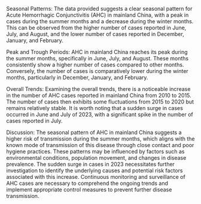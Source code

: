 Seasonal Patterns: The data provided suggests a clear seasonal pattern for Acute Hemorrhagic Conjunctivitis (AHC) in mainland China, with a peak in cases during the summer months and a decrease during the winter months. This can be observed from the higher number of cases reported in June, July, and August, and the lower number of cases reported in December, January, and February.

Peak and Trough Periods: AHC in mainland China reaches its peak during the summer months, specifically in June, July, and August. These months consistently show a higher number of cases compared to other months. Conversely, the number of cases is comparatively lower during the winter months, particularly in December, January, and February.

Overall Trends: Examining the overall trends, there is a noticeable increase in the number of AHC cases reported in mainland China from 2010 to 2015. The number of cases then exhibits some fluctuations from 2015 to 2020 but remains relatively stable. It is worth noting that a sudden surge in cases occurred in June and July of 2023, with a significant spike in the number of cases reported in July.

Discussion: The seasonal pattern of AHC in mainland China suggests a higher risk of transmission during the summer months, which aligns with the known mode of transmission of this disease through close contact and poor hygiene practices. These patterns may be influenced by factors such as environmental conditions, population movement, and changes in disease prevalence. The sudden surge in cases in 2023 necessitates further investigation to identify the underlying causes and potential risk factors associated with this increase. Continuous monitoring and surveillance of AHC cases are necessary to comprehend the ongoing trends and implement appropriate control measures to prevent further disease transmission.
